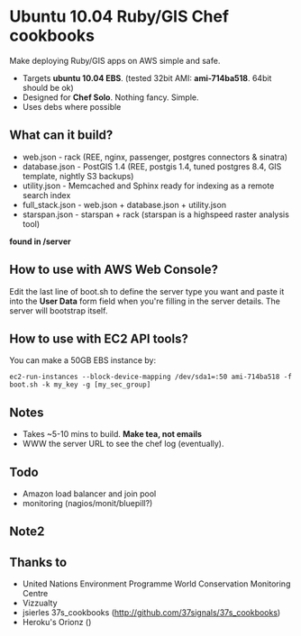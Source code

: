 Ubuntu 10.04 Ruby/GIS Chef cookbooks
==============================================

Make deploying Ruby/GIS apps on AWS simple and safe. 

* Targets **ubuntu 10.04 EBS**. (tested 32bit AMI: **ami-714ba518**. 64bit should be ok)
* Designed for **Chef Solo**. Nothing fancy. Simple.
* Uses debs where possible

What can it build?
------------------
* web.json - rack (REE, nginx, passenger, postgres connectors & sinatra)
* database.json - PostGIS 1.4 (REE, postgis 1.4, tuned postgres 8.4, GIS template, nightly S3 backups)
* utility.json - Memcached and Sphinx ready for indexing as a remote search index
* full_stack.json - web.json + database.json + utility.json
* starspan.json - starspan + rack (starspan is a highspeed raster analysis tool)

**found in /server**

How to use with AWS Web Console?
--------------------------------
Edit the last line of boot.sh to define the server type you want and paste it into the **User Data** form field when you're filling in the server details. The server will bootstrap itself.

How to use with EC2 API tools?
--------------------------------
You can make a 50GB EBS instance by:

    ec2-run-instances --block-device-mapping /dev/sda1=:50 ami-714ba518 -f boot.sh -k my_key -g [my_sec_group]

Notes
------
* Takes ~5-10 mins to build. **Make tea, not emails**
* WWW the server URL to see the chef log (eventually).

Todo
-----
* Amazon load balancer and join pool
* monitoring (nagios/monit/bluepill?)

Note2
------


Thanks to
----------
* United Nations Environment Programme World Conservation Monitoring Centre
* Vizzualty
* jsierles 37s_cookbooks (http://github.com/37signals/37s_cookbooks)
* Heroku's Orionz ()
